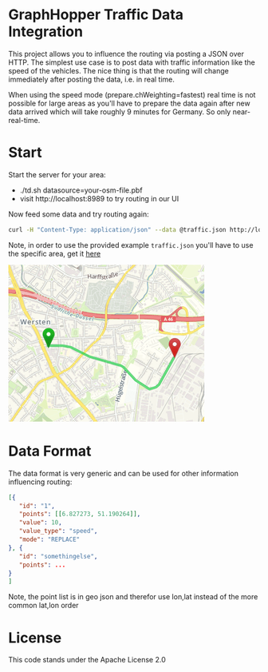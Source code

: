 # GraphHopper Traffic Data Integration

This project allows you to influence the routing via posting a JSON over HTTP.
The simplest use case is to post data with traffic information like the speed of the vehicles.
The nice thing is that the routing will change immediately after posting the data, i.e. in real time.

When using the speed mode (prepare.chWeighting=fastest) real time is not possible for large areas as you'll have to 
prepare the data again after new data arrived which will take roughly 9 minutes for Germany. So only near-real-time.

# Start

Start the server for your area:

 * ./td.sh datasource=your-osm-file.pbf
 * visit http://localhost:8989 to try routing in our UI

Now feed some data and try routing again:

```bash
curl -H "Content-Type: application/json" --data @traffic.json http://localhost:8989/datafeed
```

Note, in order to use the provided example `traffic.json` you'll have to use the specific area, get it 
[here](http://download.geofabrik.de/europe/germany/nordrhein-westfalen/duesseldorf-regbez-latest.osm.pbf)

![Traffic influenced routing](./traffic.gif)

# Data Format

The data format is very generic and can be used for other information influencing routing:

```json
[{
   "id": "1",
   "points": [[6.827273, 51.190264]],
   "value": 10,
   "value_type": "speed",
   "mode": "REPLACE"
}, {
   "id": "somethingelse",
   "points": ...
}
]
```

Note, the point list is in geo json and therefor use lon,lat instead of the more common lat,lon order

# License

This code stands under the Apache License 2.0
